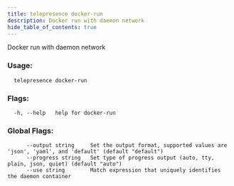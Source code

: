 ```yaml
---
title: telepresence docker-run
description: Docker run with daemon network
hide_table_of_contents: true
---
```


Docker run with daemon network

### Usage:
```
  telepresence docker-run
```

### Flags:
```
  -h, --help   help for docker-run
```

### Global Flags:
```
      --output string     Set the output format, supported values are 'json', 'yaml', and 'default' (default "default")
      --progress string   Set type of progress output (auto, tty, plain, json, quiet) (default "auto")
      --use string        Match expression that uniquely identifies the daemon container
```

